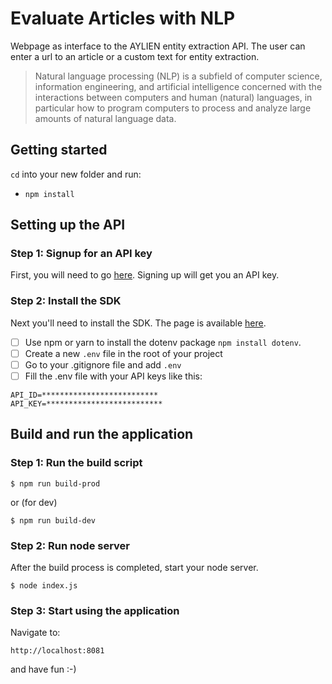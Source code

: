 # Evaluate Articles with NLP

Webpage as interface to the AYLIEN entity extraction API.
The user can enter a url to an article or a custom text for entity extraction.

> Natural language processing (NLP) is a subfield of computer science, information engineering, and artificial intelligence
concerned with the interactions between computers and human (natural) languages, in particular how to program computers to
process and analyze large amounts of natural language data.

## Getting started

`cd` into your new folder and run:
- `npm install`

## Setting up the API

### Step 1: Signup for an API key
First, you will need to go [here](https://developer.aylien.com/signup). Signing up will get you an API key.
### Step 2: Install the SDK
Next you'll need to install the SDK. The page is available [here](https://docs.aylien.com/textapi/sdks/#sdks).

- [ ] Use npm or yarn to install the dotenv package ```npm install dotenv```.
- [ ] Create a new ```.env``` file in the root of your project
- [ ] Go to your .gitignore file and add ```.env```
- [ ] Fill the .env file with your API keys like this:
```
API_ID=**************************
API_KEY=**************************
```

## Build and run the application

### Step 1: Run the build script
```
$ npm run build-prod
```
or (for dev)
```
$ npm run build-dev
```
### Step 2: Run node server
After the build process is completed, start your node server.
```
$ node index.js
```

### Step 3: Start using the application
Navigate to:
```
http://localhost:8081
```
and have fun :-)
